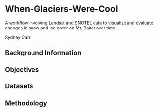 # When-Glaciers-Were-Cool
A workflow involving Landsat and SNOTEL data to visualize and evaluate changes in snow and ice cover on Mt. Baker over time.

Sydney Carr

## Background Information

## Objectives

## Datasets

## Methodology
